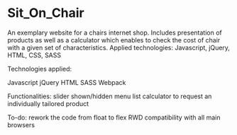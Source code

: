 # Sit_On_Chair

An exemplary website for a chairs internet shop. Includes presentation of products as well as a calculator
which enables to check the cost of chair with a given set of characteristics.
Applied technologies: Javascript, jQuery, HTML, CSS, SASS

Technologies applied:

Javascript
jQuery
HTML
SASS
Webpack

Functionalities:
slider
shown/hidden menu list
calculator to request an individually tailored product

To-do:
rework the code from float to flex
RWD
compatibility with all main browsers

